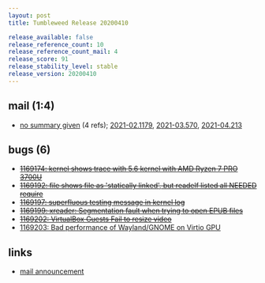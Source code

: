 ```yaml
---
layout: post
title: Tumbleweed Release 20200410

release_available: false
release_reference_count: 10
release_reference_count_mail: 4
release_score: 91
release_stability_level: stable
release_version: 20200410
---
```


## mail (1:4)

- [no summary given](https://github.com/boombatower/tumbleweed-review/issues/10) (4 refs); [2021-02.1179](https://github.com/boombatower/tumbleweed-review/issues/10), [2021-03.570](https://github.com/boombatower/tumbleweed-review/issues/10), [2021-04.213](https://github.com/boombatower/tumbleweed-review/issues/10)

## bugs (6)

<!--more-->

- ~~[1169174: kernel shows trace with 5.6 kernel with AMD Ryzen 7 PRO 3700U](https://bugzilla.opensuse.org/show_bug.cgi?id=1169174)~~
- ~~[1169192: file shows file as 'statically linked', but readelf listed all NEEDED require](https://bugzilla.opensuse.org/show_bug.cgi?id=1169192)~~
- ~~[1169197: superfluous testing message in kernel log](https://bugzilla.opensuse.org/show_bug.cgi?id=1169197)~~
- ~~[1169199: xreader: Segmentation fault when trying to open EPUB files](https://bugzilla.opensuse.org/show_bug.cgi?id=1169199)~~
- ~~[1169202: VirtualBox Guests Fail to resize video](https://bugzilla.opensuse.org/show_bug.cgi?id=1169202)~~
- [1169203: Bad performance of Wayland/GNOME on Virtio GPU](https://bugzilla.opensuse.org/show_bug.cgi?id=1169203)



## links

- [mail announcement](https://github.com/boombatower/tumbleweed-review/issues/10)
